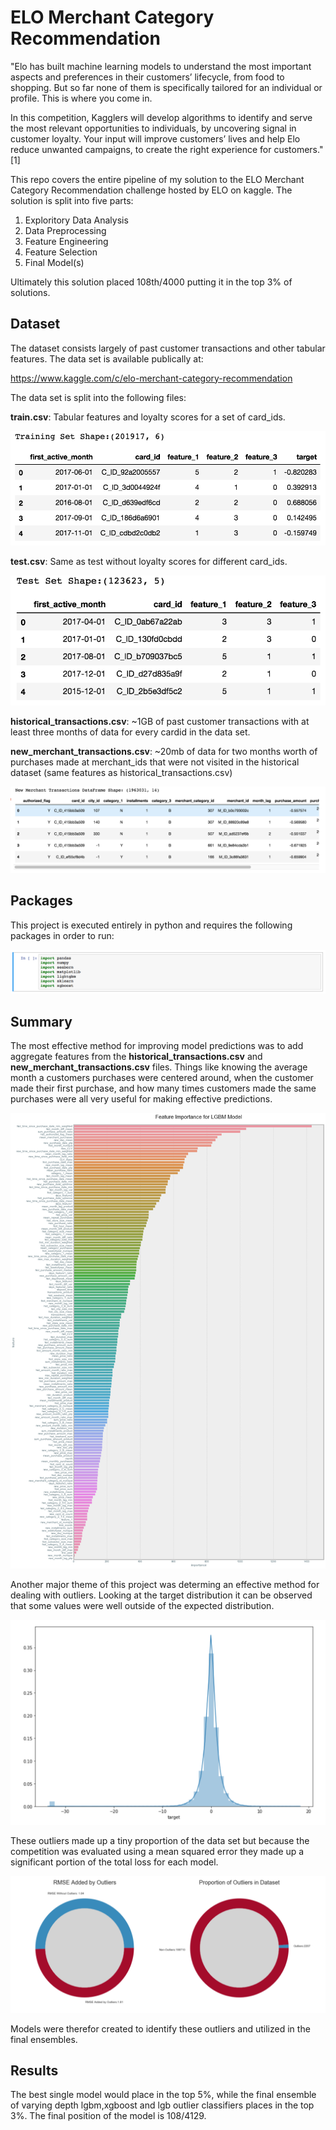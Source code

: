 # ELO Merchant Category Recommendation

"Elo has built machine learning models to understand the most important aspects and preferences in their customers’ lifecycle, from food to shopping. But so far none of them is specifically tailored for an individual or profile. This is where you come in.

In this competition, Kagglers will develop algorithms to identify and serve the most relevant opportunities to individuals, by uncovering signal in customer loyalty. Your input will improve customers’ lives and help Elo reduce unwanted campaigns, to create the right experience for customers." [1]

This repo covers the entire pipeline of my solution to the ELO Merchant Category Recommendation challenge hosted by ELO on kaggle. The solution is split into five parts:

1. Exploritory Data Analysis
2. Data Preprocessing
3. Feature Engineering
4. Feature Selection
5. Final Model(s)

Ultimately this solution placed 108th/4000 putting it in the top 3% of solutions.


## Dataset

The dataset consists largely of past customer transactions and other tabular features. The data set is available publically at:

https://www.kaggle.com/c/elo-merchant-category-recommendation

The data set is split into the following files:

**train.csv**: Tabular features and loyalty scores for a set of card_ids.

![](images/train_head.png)

**test.csv**: Same as test without loyalty scores for different card_ids.

![](images/test_head.png)

**historical_transactions.csv**: ~1GB of past customer transactions with at least three months of data for every cardid in the data set.

**new_merchant_transactions.csv**: ~20mb of data for two months worth of purchases made at merchant_ids that were not visited in the historical dataset (same features as historical_transactions.csv)

![](images/hist_trans_head.png)


## Packages

This project is executed entirely in python and requires the following packages in order to run:

![](images/imports.png)

## Summary

The most effective method for improving model predictions was to add aggregate features from the  **historical_transactions.csv** and **new_merchant_transactions.csv** files. Things like knowing the average month a customers purchases were centered around, when the customer made their first purchase, and how many times customers made the same purchases were all very useful for making effective predictions.

![](images/feature_importance.png)


Another major theme of this project was determing an effective method for dealing with outliers. Looking at the target distribution it can be observed that some values were well outside of the expected distribution.

![](images/outliers_hist.png)

These outliers made up a tiny proportion of the data set but because the competition was evaluated using a mean squared error they made up a significant portion of the total loss for each model. 

![](images/outliers_loss.png)

Models were therefor created to identify these outliers and utilized in the final ensembles.

## Results

The best single model would place in the top 5%, while the final ensemble of varying depth lgbm,xgboost and lgb outlier classifiers places in the top 3%. The final position of the model is 108/4129.
